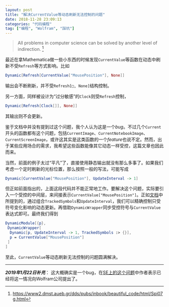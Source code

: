 ```yaml
---
layout: post
title: "解决CurrentValue等动态刷新无法控制的问题"
date: 2018-11-28 23:09:13
categories: "代码编程"
tag: ["编程", "Wolfram", "踩坑"]
---
```


> All problems in computer science can be solved by another level of indirection. [^1]

最近在拿Mathematica做一些小东西的时候发现`CurrentValue`等函数在动态中刷新不受`Refresh`等方式影响。比如

```mathematica
Dynamic[Refresh[CurrentValue["MousePosition"], None]]
```

输出会不断刷新，并不受`Refresh[□, None]`结构控制。

<!--more-->

另一方面，同样被设计为“过分敏感”的`Clock`则受`Refresh`控制，

```mathematica
Dynamic[Refresh[Clock[]], None]]
```

其输出则不会更新。

鉴于文档中并没有提到过这个问题，我个人认为这是一个*bug*。不过几个`Current`开头的函数都有这个问题，包括`CurrentImage`、`CurrentNotebookImage`、`CurrentScreenImage`，或许这其实是这类函数的一个*feature*也说不定。然而，出于某些应用场合的需求，我希望这些函数能像其它动态一样受控，这篇文章也因此而来。

当然，前面的例子太过“平凡”了，直接使用静态输出就没有那么多事了。如果我们考虑一个定时刷新的光标位置，那么按照一般的写法，可能写成

```mathematica
Dynamic[CurrentValue["MousePosition"], UpdateInterval -> 1]
```

但正如前面指出的，上面这段代码并不能正常地工作。要解决这个问题，实际要引入一个受控的中间层，来间接表示`CurrentValue["MousePosition"]`。正如[文档](http://reference.wolfram.com/language/workflow/PutAutoupdatingDynamicContentInANotebook.html)中所提到的，通过组合`TrackedSymbols`和`UpdateInterval`，我们可以精确控制只受符号变化影响的动态更新。再借助`DynamicWrapper`同步受控符号与`CurrentValue`表达式即可。最终我们得到

```mathematica
DynamicModule[{p},
 DynamicWrapper[
  Dynamic[p, UpdateInterval -> 1, TrackedSymbols :> {}],
  p = CurrentValue["MousePosition"]
 ]
]
```

至此，`CurrentValue`等动态刷新无法控制的问题圆满解决。

-----

***2019年1月22日补充***：
这大概确实是一个bug，在[SE上的这个问题](https://mathematica.stackexchange.com/questions/127454/currentvalue-and-mouseposition-do-not-respect-dynamics-options)中作者表示已经将这一情况向Wolfram公司提出了。

[^1]: <https://www2.dmst.aueb.gr/dds/pubs/inbook/beautiful_code/html/Spi07g.html>
